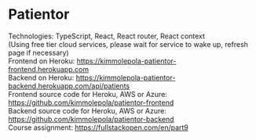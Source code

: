 # Patientor

Technologies: TypeScript, React, React router, React context <br />
(Using free tier cloud services, please wait for service to wake up, refresh page if necessary) <br />
Frontend on Heroku: https://kimmolepola-patientor-frontend.herokuapp.com <br />
Backend on Heroku: https://kimmolepola-patientor-backend.herokuapp.com/api/patients <br />
Frontend source code for Heroku, AWS or Azure: https://github.com/kimmolepola/patientor-frontend <br />
Backend source code for Heroku, AWS or Azure: https://github.com/kimmolepola/patientor-backend <br />
Course assignment: https://fullstackopen.com/en/part9
